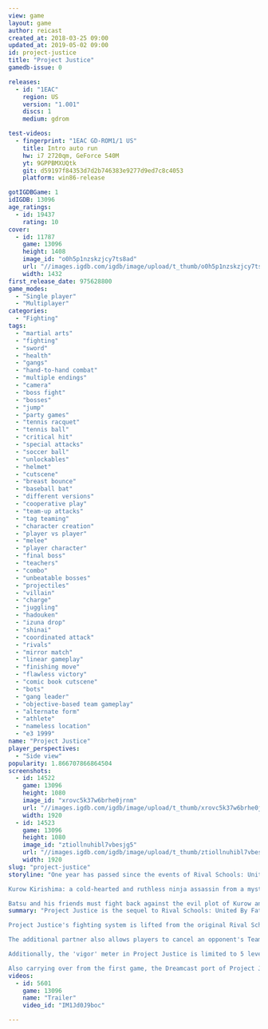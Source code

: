 ```yaml
---
view: game
layout: game
author: reicast
created_at: 2018-03-25 09:00
updated_at: 2019-05-02 09:00
id: project-justice
title: "Project Justice"
gamedb-issue: 0

releases:
  - id: "1EAC"
    region: US
    version: "1.001"
    discs: 1
    medium: gdrom

test-videos:
  - fingerprint: "1EAC GD-ROM1/1 US"
    title: Intro auto run
    hw: i7 2720qm, GeForce 540M
    yt: 9GPPBMXUQtk
    git: d59197f84353d7d2b746383e9277d9ed7c8c4053
    platform: win86-release

gotIGDBGame: 1
idIGDB: 13096
age_ratings:
  - id: 19437
    rating: 10
cover:
  - id: 11787
    game: 13096
    height: 1408
    image_id: "o0h5p1nzskzjcy7ts8ad"
    url: "//images.igdb.com/igdb/image/upload/t_thumb/o0h5p1nzskzjcy7ts8ad.jpg"
    width: 1432
first_release_date: 975628800
game_modes:
  - "Single player"
  - "Multiplayer"
categories:
  - "Fighting"
tags:
  - "martial arts"
  - "fighting"
  - "sword"
  - "health"
  - "gangs"
  - "hand-to-hand combat"
  - "multiple endings"
  - "camera"
  - "boss fight"
  - "bosses"
  - "jump"
  - "party games"
  - "tennis racquet"
  - "tennis ball"
  - "critical hit"
  - "special attacks"
  - "soccer ball"
  - "unlockables"
  - "helmet"
  - "cutscene"
  - "breast bounce"
  - "baseball bat"
  - "different versions"
  - "cooperative play"
  - "team-up attacks"
  - "tag teaming"
  - "character creation"
  - "player vs player"
  - "melee"
  - "player character"
  - "final boss"
  - "teachers"
  - "combo"
  - "unbeatable bosses"
  - "projectiles"
  - "villain"
  - "charge"
  - "juggling"
  - "hadouken"
  - "izuna drop"
  - "shinai"
  - "coordinated attack"
  - "rivals"
  - "mirror match"
  - "linear gameplay"
  - "finishing move"
  - "flawless victory"
  - "comic book cutscene"
  - "bots"
  - "gang leader"
  - "objective-based team gameplay"
  - "alternate form"
  - "athlete"
  - "nameless location"
  - "e3 1999"
name: "Project Justice"
player_perspectives:
  - "Side view"
popularity: 1.866707866864504
screenshots:
  - id: 14522
    game: 13096
    height: 1080
    image_id: "xrovc5k37w6brhe0jrnm"
    url: "//images.igdb.com/igdb/image/upload/t_thumb/xrovc5k37w6brhe0jrnm.jpg"
    width: 1920
  - id: 14523
    game: 13096
    height: 1080
    image_id: "ztiollnuhibl7vbesjg5"
    url: "//images.igdb.com/igdb/image/upload/t_thumb/ztiollnuhibl7vbesjg5.jpg"
    width: 1920
slug: "project-justice"
storyline: "One year has passed since the events of Rival Schools: United By Fate and that things have gone back to normal in Aoharu City. Batsu Ichimonji, Hinata Wakaba, Kyosuke Kagami, and the rest of the fighters had resumed their normal school lives and that all of them had enjoyed the calm peace that came after their last adventure, but the peace itself doesn't last for long and that the fighters would soon find themselves getting involved in a new struggle.

Kurow Kirishima: a cold-hearted and ruthless ninja assassin from a mysterious group known only as the &quote;Reverse Society&quote; has his sight set on the Imawano family and plans to eliminate them and their allies so that he can prepare for the advancement of his own ambition to rule Japan. To this end, he attacks Raizo Imawano: the principal of Justice High and father to Batsu, so that he can easily put him out of commission and not have any interference come from him. Secondly, he sends both his older sister Yurika Kirishima and his loyal subordinate Momo Karuizawa into the ranks of the fighters so that the two of them can cause tension and distrust to occur between the friends. His third plot involves brainwashing Gedo gang leader Daigo Kazama so that he can order him into forcing his gang to attack various schools in order to cause even more tension to occur. Lastly, Kurow himself plans to destroy Batsu's reputation by disguising himself as Batsu's doppelganger (named Vatsu) so that he can attack the fighters and make them believe that Batsu is behind it.

Batsu and his friends must fight back against the evil plot of Kurow and attempt to not let their friendship get destroyed by the conspiracy of a deadly ninja assassin."
summary: "Project Justice is the sequel to Rival Schools: United By Fate.

Project Justice's fighting system is lifted from the original Rival Schools, with some notable changes. The game continues to be a team fighter, but has teams of three characters instead of two. This allows another Team-Up attack to be used in a fight, but also adds a new type of attack, the Party-Up, initiated by pressing any three attack buttons. The Party-Up is a three-person attack that varies based on what school the character initiating the attack is from.

The additional partner also allows players to cancel an opponent's Team-Up Special by inputting a Team-Up command of their own. This initiates a short fighting sequence between one character from each team. If the person initiating the sequence gets the first successful hit in during the sequence before time runs out, the Team-Up they are caught in will be canceled, and the game switches back to the main fight; if the opposing player gets the first hit or time runs out, the Team-Up continues as usual.

Additionally, the 'vigor' meter in Project Justice is limited to 5 levels (down from 9 in Rival Schools), with Party-Ups requiring all 5 levels, Team-Ups continuing to cost two levels, and any attempts (successful or not) to cancel a Team-Up costing one level.

Also carrying over from the first game, the Dreamcast port of Project Justice in Japan includes a character creation mode that allows a player to create their own fighters who can be used in all modes except for single-player. However, the character creation in Project Justice is packaged as a board game, taking place during an inter-school festival, rather than a date sim game like in Rival Schools. As with School Life Mode in the original Rival Schools, though, this boardgame is not included in non-Japanese ports of Project Justice due to the amount of time it would take to translate the mode. Instead, several unlockable sub-characters were included in these ports, built from the character creation parts in the Japanese version."
videos:
  - id: 5601
    game: 13096
    name: "Trailer"
    video_id: "IM1Jd0J9boc"

---
```

